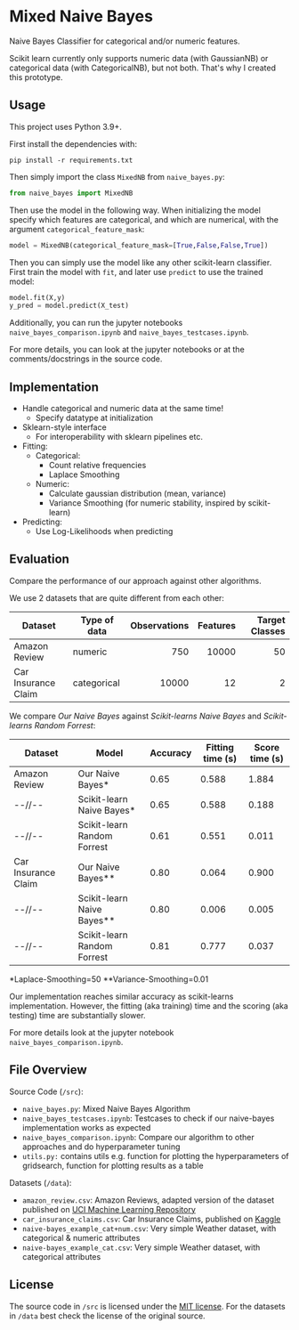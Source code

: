 # Mixed Naive Bayes

Naive Bayes Classifier for categorical and/or numeric features.

Scikit learn currently only supports numeric data (with GaussianNB) or categorical data (with CategoricalNB), but not both. 
That's why I created this prototype.

## Usage

This project uses Python 3.9+.

First install the dependencies with:

```console
pip install -r requirements.txt
```

Then simply import the class `MixedNB` from `naive_bayes.py`:

```python
from naive_bayes import MixedNB
```

Then use the model in the following way.
When initializing the model specify which features are categorical, and which are numerical, with the argument `categorical_feature_mask`:

```python
model = MixedNB(categorical_feature_mask=[True,False,False,True])
```

Then you can simply use the model like any other scikit-learn classifier.
First train the model with `fit`, and later use `predict` to use the trained model:

```python
model.fit(X,y)
y_pred = model.predict(X_test)
```

Additionally, you can run the jupyter notebooks `naive_bayes_comparison.ipynb` and `naive_bayes_testcases.ipynb`.

For more details, you can look at the jupyter notebooks or at the comments/docstrings in the source code.

## Implementation

- Handle categorical and numeric data at the same time!
  - Specify datatype at initialization
- Sklearn-style interface
    - For interoperability with sklearn pipelines etc.
- Fitting:
  - Categorical:
    - Count relative frequencies
    - Laplace Smoothing
  - Numeric:
    - Calculate gaussian distribution (mean, variance)
    - Variance Smoothing (for numeric stability, inspired by scikit-learn)
- Predicting:
  - Use Log-Likelihoods when predicting


## Evaluation

Compare the performance of our approach against other algorithms.

We use 2 datasets that are quite different from each other:

| Dataset             | Type of data | Observations | Features | Target Classes |
|---------------------|--------------|-------------:|---------:|---------------:|
| Amazon Review       | numeric      |          750 |    10000 |             50 |
| Car Insurance Claim | categorical  |        10000 |       12 |              2 |


We compare *Our Naive Bayes* against *Scikit-learns Naive Bayes* and *Scikit-learns Random Forrest*:

| Dataset             | Model                       | Accuracy | Fitting time (s) | Score time (s) |
|---------------------|-----------------------------|----------|------------------|----------------|
| Amazon Review       | Our Naive Bayes*            | 0.65     | 0.588            | 1.884          |
| --//--              | Scikit-learn Naive Bayes*   | 0.65     | 0.588            | 0.188          |
| --//--              | Scikit-learn Random Forrest | 0.61     | 0.551            | 0.011          |
| Car Insurance Claim | Our Naive Bayes**           | 0.80     | 0.064            | 0.900          |
| --//--              | Scikit-learn Naive Bayes**  | 0.80     | 0.006            | 0.005          |
| --//--              | Scikit-learn Random Forrest | 0.81     | 0.777            | 0.037          |

*Laplace-Smoothing=50
**Variance-Smoothing=0.01

Our implementation reaches similar accuracy as scikit-learns implementation.
However, the fitting (aka training) time and the scoring (aka testing) time are substantially slower.

For more details look at the jupyter notebook `naive_bayes_comparison.ipynb`.

## File Overview

Source Code (`/src`):

- `naive_bayes.py`: Mixed Naive Bayes Algorithm
- `naive_bayes_testcases.ipynb`: Testcases to check if our naive-bayes implementation works as expected
- `naive_bayes_comparison.ipynb`: Compare our algorithm to other approaches and do hyperparameter tuning
- `utils.py:` contains utils e.g. function for plotting the hyperparameters of gridsearch, function for plotting results as a table

Datasets (`/data`):

- `amazon_review.csv`: Amazon Reviews, adapted version of the dataset published on [UCI Machine Learning Repository](https://doi.org/10.24432/C55C88)
- `car_insurance_claims.csv`: Car Insurance Claims, published on [Kaggle](https://www.kaggle.com/datasets/sagnik1511/car-insurance-data)
- `naive-bayes_example_cat+num.csv`: Very simple Weather dataset, with categorical & numeric attributes
- `naive-bayes_example_cat.csv`: Very simple Weather dataset, with categorical attributes


## License

The source code in `/src` is licensed under the [MIT license](/src/LICENSE).
For the datasets in `/data` best check the license of the original source.